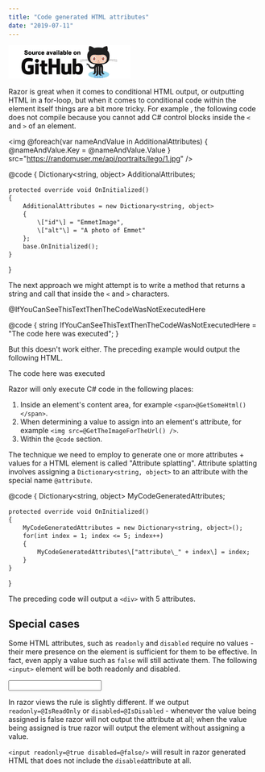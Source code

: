 ```yaml
---
title: "Code generated HTML attributes"
date: "2019-07-11"
---
```


[![](images/SourceLink.png)](https://github.com/mrpmorris/blazor-university/tree/master/src/Components/CodeGeneratedHtmlAttributes)

Razor is great when it comes to conditional HTML output, or outputting HTML in a for-loop, but when it comes to conditional code within the element itself things are a bit more tricky. For example , the following code does not compile because you cannot add C# control blocks inside the `<` and `>` of an element.

<img
  @foreach(var nameAndValue in AdditionalAttributes)
  {
    @nameAndValue.Key = @nameAndValue.Value
  } 
  src="https://randomuser.me/api/portraits/lego/1.jpg" />

@code
{
	Dictionary<string, object> AdditionalAttributes;

	protected override void OnInitialized()
	{
		AdditionalAttributes = new Dictionary<string, object>
		{
			\["id"\] = "EmmetImage",
			\["alt"\] = "A photo of Emmet"
		};
		base.OnInitialized();
	}
}

The next approach we might attempt is to write a method that returns a string and call that inside the `<` and `>` characters.

<div @IfYouCanSeeThisTextThenTheCodeWasNotExecutedHere />
<span>@IfYouCanSeeThisTextThenTheCodeWasNotExecutedHere</span>

@code
{
	string IfYouCanSeeThisTextThenTheCodeWasNotExecutedHere = "The code here was executed";
}

But this doesn't work either. The preceding example would output the following HTML.

<div @ifyoucanseethistextthenthecodewasnotexecutedhere=""></div>
<span>The code here was executed</span>

Razor will only execute C# code in the following places:

1. Inside an element's content area, for example `<span>@GetSomeHtml()</span>`.
2. When determining a value to assign into an element's attribute, for example `<img src=@GetTheImageForTheUrl() />`.
3. Within the `@code` section.

The technique we need to employ to generate one or more attributes + values for a HTML element is called "Attribute splatting". Attribute splatting involves assigning a `Dictionary<string, object>` to an attribute with the special name `@attribute`.

<div @attributes=MyCodeGeneratedAttributes/>

@code
{
	Dictionary<string, object> MyCodeGeneratedAttributes;

	protected override void OnInitialized()
	{
		MyCodeGeneratedAttributes = new Dictionary<string, object>();
		for(int index = 1; index <= 5; index++)
		{
			MyCodeGeneratedAttributes\["attribute\_" + index\] = index;
		}
	}
}

The preceding code will output a `<div>` with 5 attributes.

<div attribute\_1="1" attribute\_2="2" attribute\_3="3" attribute\_4="4" attribute\_5="5"></div>

## Special cases

Some HTML attributes, such as `readonly` and `disabled` require no values - their mere presence on the element is sufficient for them to be effective. In fact, even apply a value such as `false` will still activate them. The following `<input>` element will be both readonly and disabled.

<input readonly="false" disbabled="false"/>

In razor views the rule is slightly different. If we output `readonly=@IsReadOnly` or `disabled=@IsDisabled` - whenever the value being assigned is false razor will not output the attribute at all; when the value being assigned is true razor will output the element without assigning a value.

`<input readonly=@true disabled=@false/>` will result in razor generated HTML that does not include the `disabled`attribute at all.

